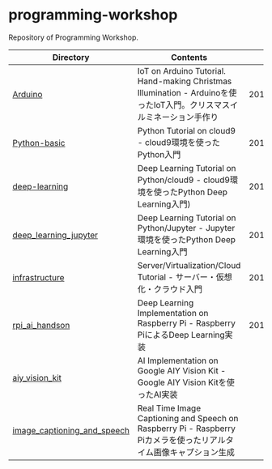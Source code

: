 # programming-workshop
Repository of Programming Workshop.

| Directory | Contents | Date |
----|----|---- 
| [Arduino](https://github.com/yoshihiroo/programming-workshop/tree/master/Arduino) | IoT on Arduino Tutorial. Hand-making Christmas Illumination - Arduinoを使ったIoT入門。クリスマスイルミネーション手作り | 2016/11/27 |
| [Python-basic](https://github.com/yoshihiroo/programming-workshop/tree/master/Python-basic) | Python Tutorial on cloud9 - cloud9環境を使ったPython入門 | 2017/9/1 |
| [deep-learning](https://github.com/yoshihiroo/programming-workshop/tree/master/deep-learning) | Deep Learning Tutorial on Python/cloud9 - cloud9環境を使ったPython Deep Learning入門) | 2017/5/28 |
| [deep_learning_jupyter](https://github.com/yoshihiroo/programming-workshop/tree/master/deep_learning_jupyter) | Deep Learning Tutorial on Python/Jupyter - Jupyter環境を使ったPython Deep Learning入門 | 2017/12/2 |
| [infrastructure](https://github.com/yoshihiroo/programming-workshop/tree/master/infrastructure) | Server/Virtualization/Cloud Tutorial - サーバー・仮想化・クラウド入門 | 2017/9/10 |
| [rpi_ai_handson](https://github.com/yoshihiroo/programming-workshop/tree/master/rpi_ai_handson) | Deep Learning Implementation on Raspberry Pi - Raspberry PiによるDeep Learning実装 | 2018/1/27 |
| [aiy_vision_kit](https://github.com/yoshihiroo/programming-workshop/tree/master/aiy_vision_kit) | AI Implementation on Google AIY Vision Kit - Google AIY Vision Kitを使ったAI実装 |
| [image_captioning_and_speech](https://github.com/yoshihiroo/programming-workshop/tree/master/image_captioning_and_speech) | Real Time Image Captioning and Speech on Raspberry Pi - Raspberry Piカメラを使ったリアルタイム画像キャプション生成 |  |
